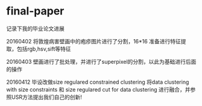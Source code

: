 # final-paper
记录下我的毕业论文进展


20160402
将敦煌病害壁画中的疱疹图片进行了分割，16*16
准备进行特征提取，包括rgb,hsv,sift等特征

20160403
壁画进行了批处理，并进行了superpixel的分割，以此为基础进行后面的操作

20160412
毕设改做size regulared constrained clustering
将data clustering with size constraints 和 size regulared cut for data clustering 进行融合，并参照USR方法提出我们自己的创新!
